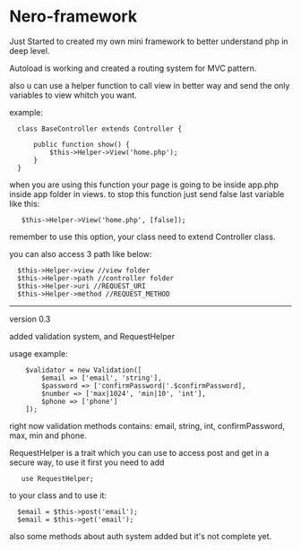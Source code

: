 # Nero-framework

Just Started to created my own mini framework to better understand php in deep level.

Autoload is working and created a routing system for MVC pattern.

also u can use a helper function to call view in better way and send the only variables to view whitch you want.

example:

      class BaseController extends Controller {
      
          public function show() {
              $this->Helper->View('home.php');
          }
      }

when you are using this function your page is going to be inside app.php inside app folder in views. to stop this function just send false last variable like this:

       $this->Helper->View('home.php', [false]);

remember to use this option, your class need to extend Controller class.

you can also access 3 path like below:

      $this->Helper->view //view folder
      $this->Helper->path //controller folder
      $this->Helper->uri //REQUEST_URI
      $this->Helper->method //REQUEST_METHOD

-----------------------------------------------------
version 0.3

added validation system, and RequestHelper

usage example:

        $validator = new Validation([
            $email => ['email', 'string'],
            $password => ['confirmPassword|'.$confirmPassword],
            $number => ['max|1024', 'min|10', 'int'],
            $phone => ['phone']
        ]);

right now validation methods contains: email, string, int, confirmPassword, max, min and phone.

RequestHelper is a trait which you can use to access post and get in a secure way, to use it first you need to add

       use RequestHelper;
            
to your class and to use it:

      $email = $this->post('email');
      $email = $this->get('email');

also some methods about auth system added but it's not complete yet.

